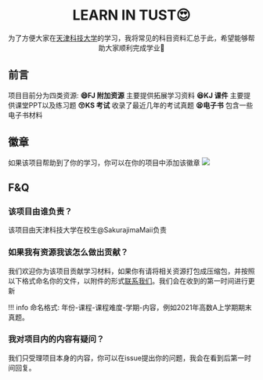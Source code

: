 <center><h1>LEARN IN TUST😍</h1></center>

<center><p>为了方便大家在<a href="https://www.tust.edu.cn/">天津科技大学</a>的学习，我将常见的科目资料汇总于此，希望能够帮助大家顺利完成学业🙂</p></center>

## 前言

项目目前分为四类资源:
<strong>😄FJ 附加资源</strong> 主要提供拓展学习资料
<strong>😆KJ 课件</strong> 主要提供课堂PPT以及练习题
<strong>😚KS 考试</strong> 收录了最近几年的考试真题
<strong>😫电子书</strong> 包含一些电子书材料

## 徽章

如果该项目帮助到了你的学习，你可以在你的项目中添加该徽章
<img src="https://img.shields.io/badge/Award-Learn%20in%20tust-%23273c75">

## F&Q

### 该项目由谁负责？

该项目由天津科技大学在校生@SakurajimaMaii负责

### 如果我有资源我该怎么做出贡献？

我们欢迎你为该项目贡献学习材料，如果你有请将相关资源打包成压缩包，并按照以下格式命名你的文件，以附件的形式<a href="mailto:sakurajimamai2020@qq.com">联系我们</a>。我们会在收到的第一时间进行更新

!!! info 命名格式:
    年份-课程-课程难度-学期-内容，例如2021年高数A上学期期末真题。

### 我对项目内的内容有疑问？

我们只受理项目本身的内容，你可以在issue提出你的问题，我会在看到后第一时间回复。